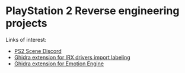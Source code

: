 # PlayStation 2 Reverse engineering projects



Links of interest:
- [PS2 Scene Discord](https://ps2homebrew.github.io/)
- [Ghidra extension for IRX drivers import labeling](https://github.com/Ziemas/ghidra_irx)
- [Ghidra extension for Emotion Engine](https://github.com/chaoticgd/ghidra-emotionengine-reloaded/)
